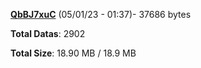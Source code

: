 [**QbBJ7xuC**](/data/QbBJ7xuC.txt) (05/01/23 - 01:37)- 37686 bytes

**Total Datas**: 2902

**Total Size**: 18.90 MB / 18.9 MB